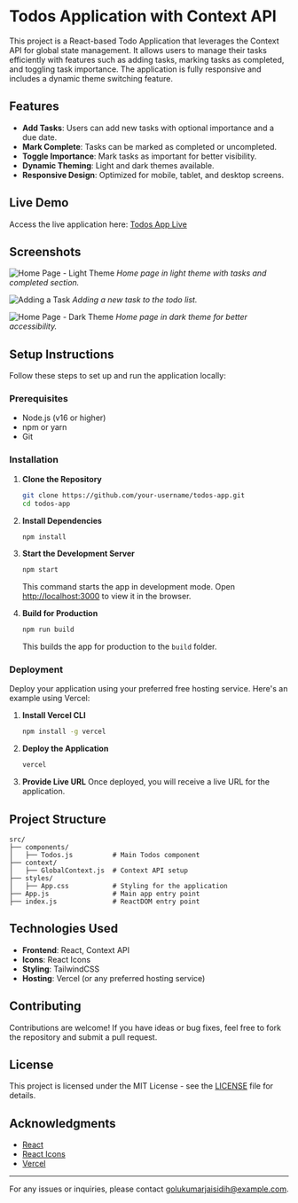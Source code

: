 # Todos Application with Context API

This project is a React-based Todo Application that leverages the Context API for global state management. It allows users to manage their tasks efficiently with features such as adding tasks, marking tasks as completed, and toggling task importance. The application is fully responsive and includes a dynamic theme switching feature.

## Features

- **Add Tasks**: Users can add new tasks with optional importance and a due date.
- **Mark Complete**: Tasks can be marked as completed or uncompleted.
- **Toggle Importance**: Mark tasks as important for better visibility.
- **Dynamic Theming**: Light and dark themes available.
- **Responsive Design**: Optimized for mobile, tablet, and desktop screens.

## Live Demo

Access the live application here: [Todos App Live](#)

## Screenshots

![Home Page - Light Theme](#)
*Home page in light theme with tasks and completed section.*

![Adding a Task](#)
*Adding a new task to the todo list.*

![Home Page - Dark Theme](#)
*Home page in dark theme for better accessibility.*

## Setup Instructions

Follow these steps to set up and run the application locally:

### Prerequisites

- Node.js (v16 or higher)
- npm or yarn
- Git

### Installation

1. **Clone the Repository**
   ```bash
   git clone https://github.com/your-username/todos-app.git
   cd todos-app
   ```

2. **Install Dependencies**
   ```bash
   npm install
   ```

3. **Start the Development Server**
   ```bash
   npm start
   ```
   This command starts the app in development mode. Open [http://localhost:3000](http://localhost:3000) to view it in the browser.

4. **Build for Production**
   ```bash
   npm run build
   ```
   This builds the app for production to the `build` folder.

### Deployment

Deploy your application using your preferred free hosting service. Here's an example using Vercel:

1. **Install Vercel CLI**
   ```bash
   npm install -g vercel
   ```

2. **Deploy the Application**
   ```bash
   vercel
   ```

3. **Provide Live URL**
   Once deployed, you will receive a live URL for the application.

## Project Structure

```plaintext
src/
├── components/
│   ├── Todos.js          # Main Todos component
├── context/
│   ├── GlobalContext.js  # Context API setup
├── styles/
│   ├── App.css           # Styling for the application
├── App.js                # Main app entry point
├── index.js              # ReactDOM entry point
```

## Technologies Used

- **Frontend**: React, Context API
- **Icons**: React Icons
- **Styling**: TailwindCSS
- **Hosting**: Vercel (or any preferred hosting service)

## Contributing

Contributions are welcome! If you have ideas or bug fixes, feel free to fork the repository and submit a pull request.

## License

This project is licensed under the MIT License - see the [LICENSE](LICENSE) file for details.

## Acknowledgments

- [React](https://reactjs.org/)
- [React Icons](https://react-icons.github.io/react-icons/)
- [Vercel](https://vercel.com/)

---

For any issues or inquiries, please contact [golukumarjaisidih@example.com](mailto:your-email@example.com).

